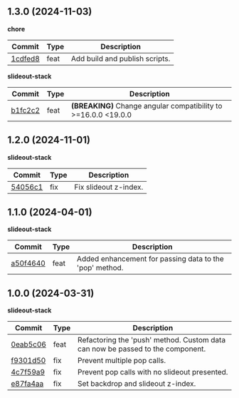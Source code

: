 ## 1.3.0 (2024-11-03)

**chore**

| Commit             | Type | Description                    |
|--------------------|------|--------------------------------|
| [1cdfed8][1cdfed8] | feat | Add build and publish scripts. |

[1cdfed8]:https://github.com/molinet/angular-ui/commit/1cdfed8227b36c9b095f99c7836055cba840757a

**slideout-stack**

| Commit             | Type | Description                                                  |
|--------------------|------|--------------------------------------------------------------|
| [b1fc2c2][b1fc2c2] | feat | **(BREAKING)** Change angular compatibility to >=16.0.0 <19.0.0 |

[b1fc2c2]:https://github.com/molinet/angular-ui/commit/b1fc2c2370fcdc3b4a2f7b6a4fd512a74725a41d

## 1.2.0 (2024-11-01)

**slideout-stack**

| Commit             | Type | Description           |
|--------------------|------|-----------------------|
| [54056c1][54056c1] | fix  | Fix slideout z-index. |

[54056c1]:https://github.com/molinet/angular-ui/commit/54056c16a359dc0f9f0ccf09c711782f6b5fdab3

## 1.1.0 (2024-04-01)

**slideout-stack**

| Commit               | Type | Description                                             |
|----------------------|------|---------------------------------------------------------|
| [a50f4640][a50f4640] | feat | Added enhancement for passing data to the 'pop' method. |

[a50f4640]:https://github.com/molinet/angular-ui/commit/a50f464028184b30f93fc8c20049207c0c02c9bb

## 1.0.0 (2024-03-31)

**slideout-stack**

| Commit               | Type | Description                                                                    |
|----------------------|------|--------------------------------------------------------------------------------|
| [0eab5c06][0eab5c06] | feat | Refactoring the 'push' method. Custom data can now be passed to the component. |
| [f9301d50][f9301d50] | fix  | Prevent multiple pop calls.                                                    |
| [4c7f59a9][4c7f59a9] | fix  | Prevent pop calls with no slideout presented.                                  |
| [e87fa4aa][e87fa4aa] | fix  | Set backdrop and slideout z-index.                                             |

[0eab5c06]:https://github.com/molinet/angular-ui/commit/0eab5c066a2239c3970c8b6b29aed375eec714f4

[f9301d50]:https://github.com/molinet/angular-ui/commit/f9301d501d54c3cddb9e2fa456afabfb46b8b0fa

[4c7f59a9]:https://github.com/molinet/angular-ui/commit/4c7f59a93659791e179737860b1e18b09996f51c

[e87fa4aa]:https://github.com/molinet/angular-ui/commit/e87fa4aa0e61a7424f9aa07df7faa6c0dc0dde8a
